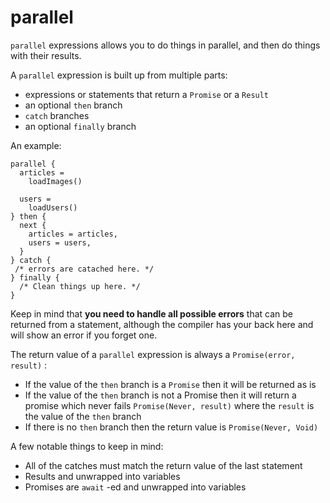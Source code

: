 # parallel

`parallel` expressions allows you to do things in parallel, and then do things with their results.

A `parallel` expression is built up from multiple parts:

* expressions or statements that return a `Promise` or a `Result`
* an optional `then` branch
* `catch` branches
* an optional `finally` branch

An example:

```text
parallel {
  articles = 
    loadImages()
  
  users =
    loadUsers() 
} then {
  next { 
    articles = articles,
    users = users,
  }
} catch {
 /* errors are catached here. */
} finally {
  /* Clean things up here. */
}
```

Keep in mind that **you need to handle all possible errors** that can be returned from a statement, although the compiler has your back here and will show an error if you forget one.

The return value of a `parallel` expression is always a `Promise(error, result)` :

* If the value of the `then` branch is a `Promise` then it will be returned as is
* If the value of the `then` branch is not a Promise then it will return a promise which never fails `Promise(Never, result)` where the `result` is the value of the `then` branch
* If there is no `then` branch then the return value is `Promise(Never, Void)`

A few notable things to keep in mind:

* All of the catches must match the return value of the last statement
* Results and unwrapped into variables
* Promises are `await` -ed and unwrapped into variables

